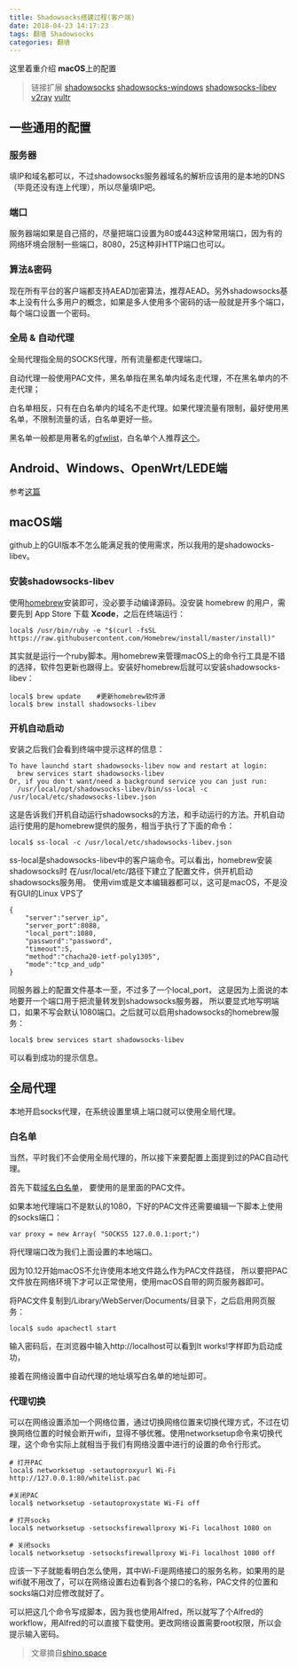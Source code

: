```yaml
---
title: Shadowsocks搭建过程(客户端)
date: 2018-04-23 14:17:23
tags: 翻墙 Shadowsocks
categories: 翻墙 
---
```


这里着重介绍 **macOS**上的配置

>链接扩展 
[shadowsocks](https://shadowsocks.org/en/index.html)
[shadowsocks-windows](https://github.com/shadowsocks/shadowsocks-windows/releases/tag/4.0.9)
[shadowsocks-libev](https://github.com/shadowsocks/shadowsocks-libev/)
[v2ray](https://v2ray.com)
[vultr](https://vultr.com)


## 一些通用的配置

### 服务器
填IP和域名都可以，不过shadowsocks服务器域名的解析应该用的是本地的DNS（毕竟还没有连上代理），所以尽量填IP吧。

### 端口
服务器端如果是自己搭的，尽量把端口设置为80或443这种常用端口，因为有的网络环境会限制一些端口，8080，25这种非HTTP端口也可以。

### 算法&密码
现在所有平台的客户端都支持AEAD加密算法，推荐AEAD。另外shadowsocks基本上没有什么多用户的概念，如果是多人使用多个密码的话一般就是开多个端口，每个端口设置一个密码。

### 全局 & 自动代理
全局代理指全局的SOCKS代理，所有流量都走代理端口。

自动代理一般使用PAC文件，黑名单指在黑名单内域名走代理，不在黑名单内的不走代理；

白名单相反，只有在白名单内的域名不走代理。如果代理流量有限制，最好使用黑名单，不限制流量的话，白名单更好一些。

黑名单一般都是用著名的[gfwlist](https://github.com/gfwlist/gfwlist)，白名单个人推荐[这个](https://github.com/R0uter/gfw_domain_whitelist)。

## Android、Windows、OpenWrt/LEDE端

参考[这篇](https://cokebar.info/archives/978)

## macOS端

github上的GUI版本不怎么能满足我的使用需求，所以我用的是shadowocks-libev。

### 安装shadowsocks-libev

使用[homebrew](https://brew.sh/)安装即可，没必要手动编译源码。没安装 homebrew 的用户，需要先到 App Store 下载 **Xcode**，之后在终端运行：

```
local$ /usr/bin/ruby -e "$(curl -fsSL https://raw.githubusercontent.com/Homebrew/install/master/install)"
```

其实就是运行一个ruby脚本。用homebrew来管理macOS上的命令行工具是不错的选择，软件包更新也跟得上。安装好homebrew后就可以安装shadowsocks-libev：

```
local$ brew update    #更新homebrew软件源
local$ brew install shadowsocks-libev
```

### 开机自动启动

安装之后我们会看到终端中提示这样的信息：

```
To have launchd start shadowsocks-libev now and restart at login:
  brew services start shadowsocks-libev
Or, if you don't want/need a background service you can just run:
  /usr/local/opt/shadowsocks-libev/bin/ss-local -c /usr/local/etc/shadowsocks-libev.json
```


这是告诉我们开机自动运行shadowsocks的方法，和手动运行的方法。开机自动运行使用的是homebrew提供的服务，相当于执行了下面的命令：

```
local$ ss-local -c /usr/local/etc/shadowsocks-libev.json
```


ss-local是shadowsocks-libev中的客户端命令。可以看出，homebrew安装shadowsocks时
在/usr/local/etc/路径下建立了配置文件，供开机启动shadowsocks服务用。
使用vim或是文本编辑器都可以，这可是macOS，不是没有GUI的Linux VPS了

```
{
    "server":"server_ip",
    "server_port":8088,
    "local_port":1080,
    "password":"password",
    "timeout":5,
    "method":"chacha20-ietf-poly1305",
    "mode":"tcp_and_udp"
}
```

同服务器上的配置文件基本一至，不过多了一个local_port，
这是因为上面说的本地要开一个端口用于把流量转发到shadowsocks服务器，
所以要显式地写明端口，如果不写会默认1080端口。之后就可以启用shadowsocks的homebrew服务：

```
local$ brew services start shadowsocks-libev
```

可以看到成功的提示信息。

## 全局代理

本地开启socks代理，在系统设置里填上端口就可以使用全局代理。

### 白名单

当然，平时我们不会使用全局代理的，所以接下来要配置上面提到过的PAC自动代理。

首先下载[域名白名单](https://github.com/R0uter/gfw_domain_whitelist)，
要使用的是里面的PAC文件。

如果本地代理端口不是默认的1080，下好的PAC文件还需要编辑一下脚本上使用的socks端口：

```
var proxy = new Array( "SOCKS5 127.0.0.1:port;")
```

将代理端口改为我们上面设置的本地端口。

因为10.12开始macOS不允许使用本地文件路么作为PAC文件路径，
所以要把PAC文件放在网络环境下才可以正常使用，使用macOS自带的网页服务器即可。

将PAC文件复制到/Library/WebServer/Documents/目录下，之后启用网页服务：

```
local$ sudo apachectl start
```

输入密码后，在浏览器中输入http://localhost可以看到It works!字样即为启动成功，

接着在网络设置中自动代理的地址填写白名单的地址即可。

### 代理切换

可以在网络设置添加一个网络位置，通过切换网络位置来切换代理方式，不过在切换网络位置的时候会断开wifi，显得不够优雅。使用networksetup命令来切换代理，这个命令实际上就相当于我们有网络没置中进行的设置的命令行形式。

```
# 打开PAC
local$ networksetup -setautoproxyurl Wi-Fi http://127.0.0.1:80/whitelist.pac

#关闭PAC
local$ networksetup -setautoproxystate Wi-Fi off

# 打开socks
local$ networksetup -setsocksfirewallproxy Wi-Fi localhost 1080 on

# 关闭socks
local$ networksetup -setsocksfirewallproxy Wi-Fi localhost 1080 off
```

应该一下子就能看明白怎么使用，其中Wi-Fi是网络接口的服务名称，如果用的是wifi就不用改了，可以在网络设置右边看到各个接口的名称，PAC文件的位置和socks端口对应修改就好了。

可以把这几个命令写成脚本，因为我也使用Alfred，所以就写了个Alfred的workflow，用Alfred的可以直接下载使用。更改网络设置需要root权限，所以会提示输入密码。


> 文章摘自[shino.space](https://shino.space/2017/%E4%BB%8E%E9%9B%B6%E5%BC%80%E5%A7%8B%E6%90%AD%E5%BB%BAshadowsocks%E7%A7%91%E5%AD%A6%E4%B8%8A%E7%BD%91%E7%B3%BB%E7%BB%9F-%E5%AE%A2%E6%88%B7%E7%AB%AF%E7%AF%87/#androidwindowsopenwrtlede)
